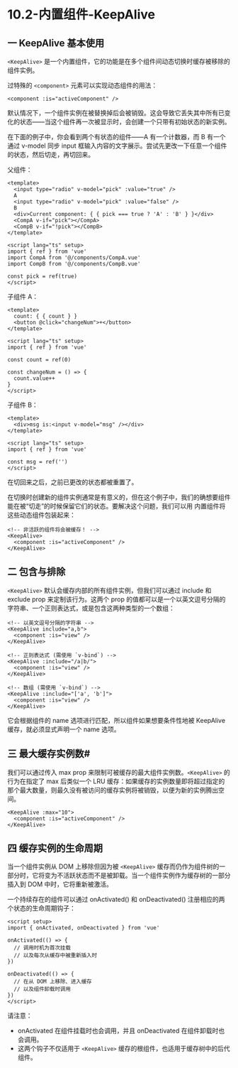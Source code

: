 # 10.2-内置组件-KeepAlive

## 一 KeepAlive 基本使用

`<KeepAlive>` 是一个内置组件，它的功能是在多个组件间动态切换时缓存被移除的组件实例。

过特殊的 `<component>` 元素可以实现动态组件的用法：

```vue
<component :is="activeComponent" />
```

默认情况下，一个组件实例在被替换掉后会被销毁。这会导致它丢失其中所有已变化的状态——当这个组件再一次被显示时，会创建一个只带有初始状态的新实例。

在下面的例子中，你会看到两个有状态的组件——A 有一个计数器，而 B 有一个通过 v-model 同步 input 框输入内容的文字展示。尝试先更改一下任意一个组件的状态，然后切走，再切回来。

父组件：

```vue
<template>
  <input type="radio" v-model="pick" :value="true" />
  A
  <input type="radio" v-model="pick" :value="false" />
  B
  <div>Current component: { { pick === true ? 'A' : 'B' } }</div>
  <CompA v-if="pick"></CompA>
  <CompB v-if="!pick"></CompB>
</template>

<script lang="ts" setup>
import { ref } from 'vue'
import CompA from '@/components/CompA.vue'
import CompB from '@/components/CompB.vue'

const pick = ref(true)
</script>
```

子组件 A：

```vue
<template>
  count: { { count } }
  <button @click="changeNum">+</button>
</template>

<script lang="ts" setup>
import { ref } from 'vue'

const count = ref(0)

const changeNum = () => {
  count.value++
}
</script>
```

子组件 B：

```vue
<template>
  <div>msg is:<input v-model="msg" /></div>
</template>

<script lang="ts" setup>
import { ref } from 'vue'

const msg = ref('')
</script>
```

在切回来之后，之前已更改的状态都被重置了。

在切换时创建新的组件实例通常是有意义的，但在这个例子中，我们的确想要组件能在被“切走”的时候保留它们的状态。要解决这个问题，我们可以用 <KeepAlive> 内置组件将这些动态组件包装起来：

```vue
<!-- 非活跃的组件将会被缓存！ -->
<KeepAlive>
  <component :is="activeComponent" />
</KeepAlive>
```

## 二 包含与排除

`<KeepAlive>` 默认会缓存内部的所有组件实例，但我们可以通过 include 和 exclude prop 来定制该行为。这两个 prop 的值都可以是一个以英文逗号分隔的字符串、一个正则表达式，或是包含这两种类型的一个数组：

```vue
<!-- 以英文逗号分隔的字符串 -->
<KeepAlive include="a,b">
  <component :is="view" />
</KeepAlive>

<!-- 正则表达式 (需使用 `v-bind`) -->
<KeepAlive :include="/a|b/">
  <component :is="view" />
</KeepAlive>

<!-- 数组 (需使用 `v-bind`) -->
<KeepAlive :include="['a', 'b']">
  <component :is="view" />
</KeepAlive>
```

它会根据组件的 name 选项进行匹配，所以组件如果想要条件性地被 KeepAlive 缓存，就必须显式声明一个 name 选项。

## 三 最大缓存实例数#

我们可以通过传入 max prop 来限制可被缓存的最大组件实例数。`<KeepAlive>` 的行为在指定了 max 后类似一个 LRU 缓存：如果缓存的实例数量即将超过指定的那个最大数量，则最久没有被访问的缓存实例将被销毁，以便为新的实例腾出空间。

```vue
<KeepAlive :max="10">
  <component :is="activeComponent" />
</KeepAlive>
```

## 四 缓存实例的生命周期

当一个组件实例从 DOM 上移除但因为被 `<KeepAlive>` 缓存而仍作为组件树的一部分时，它将变为不活跃状态而不是被卸载。当一个组件实例作为缓存树的一部分插入到 DOM 中时，它将重新被激活。

一个持续存在的组件可以通过 onActivated() 和 onDeactivated() 注册相应的两个状态的生命周期钩子：

```vue
<script setup>
import { onActivated, onDeactivated } from 'vue'

onActivated(() => {
  // 调用时机为首次挂载
  // 以及每次从缓存中被重新插入时
})

onDeactivated(() => {
  // 在从 DOM 上移除、进入缓存
  // 以及组件卸载时调用
})
</script>
```

请注意：

- onActivated 在组件挂载时也会调用，并且 onDeactivated 在组件卸载时也会调用。
- 这两个钩子不仅适用于 `<KeepAlive>` 缓存的根组件，也适用于缓存树中的后代组件。
